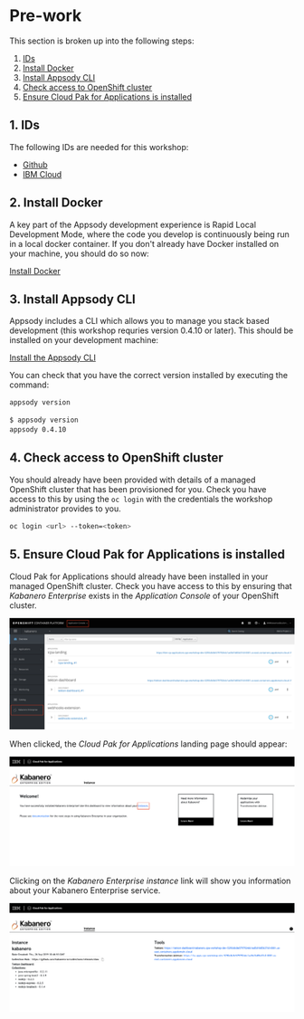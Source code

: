 # Pre-work

This section is broken up into the following steps:

1. [IDs](#1-ids)
1. [Install Docker](#2-install-docker)
1. [Install Appsody CLI](#3-install-appsody-cli)
1. [Check access to OpenShift cluster](#4-check-access-to-openshift-cluster)
1. [Ensure Cloud Pak for Applications is installed](#5-ensure-cloud-pak-for-applications-is-installed)

## 1. IDs

The following IDs are needed for this workshop:

* [Github](https://github.com)
* [IBM Cloud](https://cloud.ibm.com)

## 2. Install Docker

A key part of the Appsody development experience is Rapid Local Development Mode, where the code you develop is continuously being run in a local docker container. If you don't already have Docker installed on your machine, you should do so now:

[Install Docker](https://docs.docker.com/get-started/)

## 3. Install Appsody CLI

Appsody includes a CLI which allows you to manage you stack based development (this workshop requries version 0.4.10 or later). This should be installed on your development machine:

[Install the Appsody CLI](https://appsody.dev/docs/getting-started/installation)

You can check that you have the correct version installed by executing the command:

```bash
appsody version
```

```bash
$ appsody version
appsody 0.4.10
```

## 4. Check access to OpenShift cluster

You should already have been provided with details of a managed OpenShift cluster that has been provisioned for you. Check you have access to this by using the `oc login` with the credentials the workshop administrator provides to you.

```bash
oc login <url> --token=<token>
```

## 5. Ensure Cloud Pak for Applications is installed

Cloud Pak for Applications should already have been installed in your managed OpenShift cluster. Check you have access to this by ensuring that *Kabanero Enterprise* exists in the *Application Console* of your OpenShift cluster.

![Kabanero in your OpenShift cluster](images/oc-console-kabanero.png)

When clicked, the *Cloud Pak for Applications* landing page should appear:

![Cloud Pak for Applications](images/cpa-console.png)

Clicking on the *Kabanero Enterprise instance* link will show you information about your Kabanero Enterprise service.

![Kabanero Enterprise](images/kabanero-console.png)
